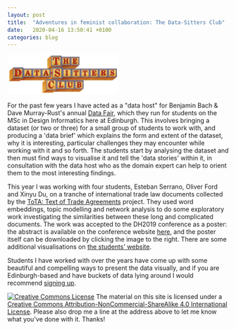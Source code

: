 ```yaml
---
layout: post
title:  "Adventures in feminist collaboration: The Data-Sitters Club"
date:   2020-04-16 13:50:41 +0100
categories: blog
---
```


<a href="https://datasittersclub.github.io/site/"><img style="float:center" class="center" src="/DSClogo.png" width="50%" height="50%" /></a>

For the past few years I have acted as a "data host" for Benjamin Bach & Dave Murray-Rust's annual [Data Fair](https://sites.google.com/view/datafairs/home), which they run for students on the MSc in Design Informatics here at Edinburgh. This involves bringing a dataset (or two or three) for a small group of students to work with, and producing a 'data brief' which explains the form and extent of the dataset, why it is interesting, particular challenges they may encounter while working with it and so forth. The students start by analysing the dataset and then must find ways to visualise it and tell the 'data stories' within it, in consultation with the data host who as the domain expert can help to orient them to the most interesting findings. 

This year I was working with four students, Esteban Serrano, Oliver Ford and Xinyu Du, on a tranche of international trade law documents collected by the [ToTA: Text of Trade Agreements](https://github.com/mappingtreaties/tota) project. They used word embeddings, topic modelling and network analysis to do some exploratory work investigating the similarities between these long and complicated documents. The work was accepted to the DH2019 conference as a poster: the abstract is available on the conference website [here](https://dev.clariah.nl/files/dh2019/boa/0949.html), and the poster itself can be downloaded by clicking the image to the right. There are some additional visualisations on [the students' website](https://ollieford.github.io/DS4D-Trade-Agreement-Project/).

Students I have worked with over the years have come up with some beautiful and compelling ways to present the data visually, and if you are Edinburgh-based and have buckets of data lying around I would recommend [signing up](https://sites.google.com/view/datafairs/submit-a-data-challenge).

[![Creative Commons License](https://i.creativecommons.org/l/by-nc-sa/4.0/80x15.png)](http://creativecommons.org/licenses/by-nc-sa/4.0/)
The material on this site is licensed under a [Creative Commons Attribution-NonCommercial-ShareAlike 4.0 International License](http://creativecommons.org/licenses/by-nc-sa/4.0/). Please also drop me a line at the address above to let me know what you've done with it. Thanks!
